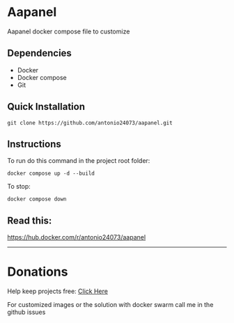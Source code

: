 # Aapanel

Aapanel docker compose file to customize

## Dependencies

- Docker
- Docker compose
- Git

## Quick Installation

```
git clone https://github.com/antonio24073/aapanel.git
```

## Instructions

To run do this command in the project root folder:

```
docker compose up -d --build 
```

To stop:

```
docker compose down
```

## Read this:

https://hub.docker.com/r/antonio24073/aapanel




----------------------

# Donations

Help keep projects free: <a href="https://www.paypal.com/donate/?business=X3W3QTHS7BDW4&no_recurring=0&currency_code=USD" >Click Here</a>

For customized images or the solution with docker swarm call me in the github issues
